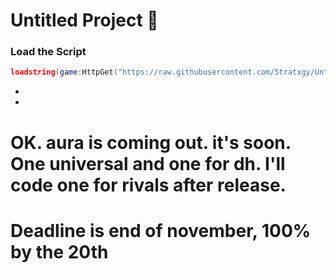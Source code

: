 # Untitled Project 🌌


### Load the Script
```lua
loadstring(game:HttpGet("https://raw.githubusercontent.com/Stratxgy/Untitled-Project/refs/heads/main/Untitled%20Project.lua"))()
```
-
- <div align="center">

# OK. aura is coming out. it's soon. One universal and one for dh. I'll code one for rivals after release.

# Deadline is end of november, 100% by the 20th
